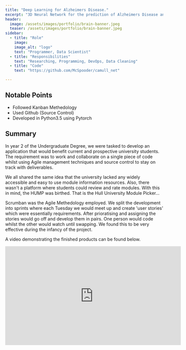 ```yaml
---
title: "Deep Learning for Alzheimers Disease."
excerpt: "3D Neural Network for the prediction of Alzheimers Disease and conversion from MCI."
header:
  image: /assets/images/portfolio/brain-banner.jpeg
  teaser: /assets/images/portfolio/brain-banner.jpeg
sidebar:
  - title: "Role"
    image: 
    image_alt: "logo"
    text: "Programmer, Data Scientist"
  - title: "Responsibilities"
    text: "Researching, Programming, DevOps, Data Cleaning"
  - title: "Code"
    text: "https://github.com/McSpooder/camull_net"

---
```


## Notable Points

+ Followed Kanban Methedology
+ Used Github (Source Control)
+ Developed in Python3.5 using Pytorch

## Summary
In year 2 of the Undergraduate Degree, we were tasked to develop an application that would benefit current and prospective university students. The requirement was to work and collaborate on a single piece of code whilst using Agile management techniques and source control to stay on track with deliverables. 

We all shared the same idea that the university lacked any widely accessible and easy to use module information resources. Also, there wasn't a platform where students could review and rate modules. With this in mind, the HUMP was birthed. That is the Hull University Module Picker... 

Scrumban was the Agile Methedology employed. We split the development into sprints where each Tuesday we would meet up and create 'user stories' which were essentially requirements. After prioratising and assigning the stories would go off and develop them in pairs. One person would code whilst the other would watch until swapping. We found this to be very effective during the infancy of the project.

A video demonstrating the finished products can be found below. 

<iframe width="560" height="315" src="https://www.youtube.com/embed/zBiI1ceI9Cw" frameborder="0" allow="accelerometer; autoplay; clipboard-write; encrypted-media; gyroscope; picture-in-picture" allowfullscreen></iframe>


